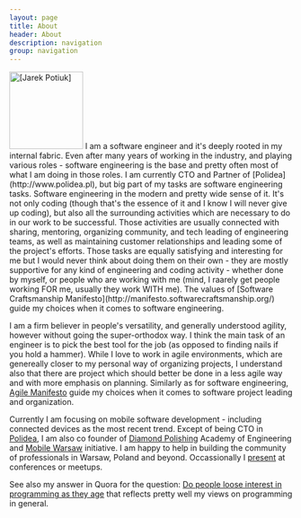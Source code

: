 ```yaml
---
layout: page
title: About
header: About
description: navigation
group: navigation
---
```


<img alt =" [Jarek Potiuk] " src="{{BASE_PATH}}/images/JP.jpg" width="131" height="138" class="floatingImage"/> 
I am a software engineer 
and it's deeply rooted in my internal fabric. Even after many years of working in the industry, and playing various 
roles - software engineering is the base 
and pretty often most of what I am doing in those roles. I am currently CTO and Partner of 
[Polidea](http://www.polidea.pl), but big part of my tasks are software engineering tasks. Software engineering in 
the modern and pretty wide sense of it. It's not only coding (though that's the essence of it and I know I will 
never give up coding), but also all the surrounding activities which are necessary to do in our work to be successful. 
Those activities are usually connected with sharing, mentoring, organizing community, and tech leading of 
engineering teams, as well as maintaining customer relationships and leading some of the project's efforts. 
Those tasks are equally satisfying and interesting for me but I would never
think about doing them on their own - they are mostly supportive for any kind of engineering and coding activity -
whether done by myself, or people who are working with me (mind, I raarely get people working FOR me, usually they
work WITH me). The values of [Software Craftsmanship Manifesto](http://manifesto.softwarecraftsmanship.org/)
guide my choices when it comes to software engineering.

I am a firm believer in people's versatility, and generally understood agility, however without going the
super-orthodox way. I think the main task of an engineer is to pick the best tool for the job (as opposed 
to finding nails if you hold a hammer). While I love to work in agile environments, which are genereally 
closer to my personal way of organizing projects, I understand also that there are project which should better
be done in a less agile way and with more emphasis on planning. Similarly as for software engineering, 
[Agile Manifesto](http://agilemanifesto.org/) guide my choices when it comes to software project leading and 
organization.

Currently I am focusing on mobile software development - including connected devices as the most recent trend. Except
of being CTO in [Polidea](http://www.polidea.pl), I am also co founder of [Diamond Polishing](http://www.szlif.edu.pl) 
Academy of Engineering and [Mobile Warsaw](http://mobile-warsaw.pl) initiative. I am happy to help in building the
community of professionals in Warsaw, Poland and beyond. 
Occassionally I [present]({{BASE_PATH}}/presentations.html) at conferences or meetups.

See also my answer in Quora for the question: [Do people loose interest in programming as they age](http://qr.ae/pMxmv)
that reflects pretty well my views on programming in general.

